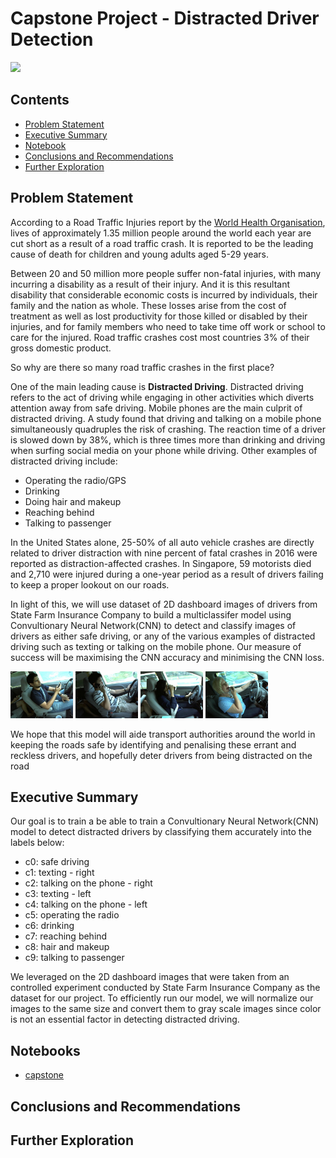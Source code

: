 # Capstone Project - Distracted Driver Detection
![](https://frontiersinblog.files.wordpress.com/2017/11/age-gender-personality-distracted-driving.jpg?w=940)

## Contents

- [Problem Statement](#Problem-Statement)
- [Executive Summary](#Executive-Summary)
- [Notebook](#Notebook)
- [Conclusions and Recommendations](#Conclusions-and-Recommendations)
- [Further Exploration](#Further-Exploration)


## Problem Statement
According to a Road Traffic Injuries report by the [World Health Organisation](https://www.who.int/news-room/fact-sheets/detail/road-traffic-injuries), lives of approximately 1.35 million people around the world each year are cut short as a result of a road traffic crash. It is reported to be the leading cause of death for children and young adults aged 5-29 years.  

Between 20 and 50 million more people suffer non-fatal injuries, with many incurring a disability as a result of their injury. And it is this resultant disability that considerable economic costs is incurred by individuals, their family and the nation as whole. These losses arise from the cost of treatment as well as lost productivity for those killed or disabled by their injuries, and for family members who need to take time off work or school to care for the injured. Road traffic crashes cost most countries 3% of their gross domestic product.

So why are there so many road traffic crashes in the first place? 

One of the main leading cause is **Distracted Driving**. Distracted driving refers to the act of driving while engaging in other activities which diverts attention away from safe driving. Mobile phones are the main culprit of distracted driving. A study found that driving and talking on a mobile phone simultaneously quadruples the risk of crashing. The reaction time of a driver is slowed down by 38%, which is three times more than drinking and driving when surfing social media on your phone while driving. Other examples of distracted driving include:
* Operating the radio/GPS
* Drinking
* Doing hair and makeup
* Reaching behind
* Talking to passenger

In the United States alone, 25-50% of all auto vehicle crashes are directly related to driver distraction with nine percent of fatal crashes in 2016 were reported as distraction-affected crashes. In Singapore, 59 motorists died and 2,710 were injured during a one-year period as a result of drivers failing to keep a proper lookout on our roads.

In light of this, we will use dataset of 2D dashboard images of drivers from State Farm Insurance Company to build a multiclassifer model using Convultionary Neural Network(CNN) to detect and classify images of drivers as either safe driving, or any of the various examples of distracted driving such as texting or talking on the mobile phone. Our measure of success will be maximising the CNN accuracy and minimising the CNN loss.

<img src="pictures/img_3658.jpg" width="100">
<img src="pictures/img_94.jpg" width="100"> 
<img src="pictures/img_9263.jpg" width="100">
<img src="pictures/img_98982.jpg" width="100">

We hope that this model will aide transport authorities around the world in keeping the roads safe by identifying and penalising these errant and reckless drivers, and hopefully deter drivers from being distracted on the road  

## Executive Summary

Our goal is to train a be able to train a Convultionary Neural Network(CNN) model to detect distracted drivers by classifying them accurately into the labels below:

* c0: safe driving
* c1: texting - right
* c2: talking on the phone - right
* c3: texting - left
* c4: talking on the phone - left
* c5: operating the radio
* c6: drinking
* c7: reaching behind
* c8: hair and makeup
* c9: talking to passenger

We leveraged on the 2D dashboard images that were taken from an controlled experiment conducted by State Farm Insurance Company as the dataset for our project. To efficiently run our model, we will normalize our images to the same size and convert them to gray scale images since color is not an essential factor in detecting distracted driving. 

## Notebooks

- [capstone](code/capstone.ipynb)


## Conclusions and Recommendations

 


## Further Exploration
